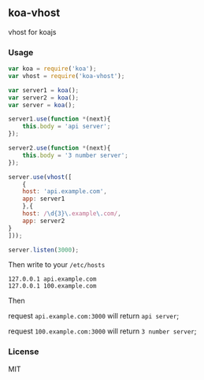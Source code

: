 ## koa-vhost

vhost for koajs

### Usage
```js
var koa = require('koa');
var vhost = require('koa-vhost');

var server1 = koa();
var server2 = koa();
var server = koa();

server1.use(function *(next){
    this.body = 'api server';
});

server2.use(function *(next){
    this.body = '3 number server';
});

server.use(vhost([
    {
    host: 'api.example.com',
    app: server1
    },{
    host: /\d{3}\.example\.com/,
    app: server2
}
]));

server.listen(3000);
```
Then write to your `/etc/hosts`
```
127.0.0.1 api.example.com
127.0.0.1 100.example.com
```

Then

request `api.example.com:3000` will return `api server`;

request `100.example.com:3000` will return `3 number server`;

### License
MIT